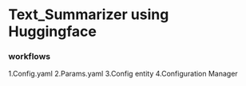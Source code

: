 # Text_Summarizer using Huggingface

### workflows

1.Config.yaml
2.Params.yaml
3.Config entity
4.Configuration Manager